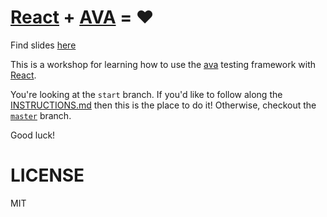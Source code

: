 # [React](https://facebook.github.io/react/) + [AVA](https://npmjs.org/package/ava) = ❤️

Find slides [here](http://kcd.im/react-ava)

This is a workshop for learning how to use the [ava](https://npmjs.org/package/ava)
testing framework with [React](https://npmjs.org/package/react).

You're looking at the `start` branch. If you'd like to follow along the
[INSTRUCTIONS.md](INSTRUCTIONS.md) then this is the place to do it! Otherwise,
checkout the [`master`](https://github.com/kentcdodds/react-ava-workshop) branch.

Good luck!

# LICENSE

MIT

